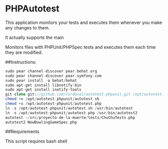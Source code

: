 # PHPAutotest

This application monitors your tests and executes them whenever you make any changes to them.

It actually supports the main

Monitors files with PHPUnit/PHPSpec tests and executes them each time they are modified.

##Instructions:

```php
sudo pear channel-discover pear.behat.org
sudo pear channel-discover pear.symfony.com
sudo pear install -a behat/behat
sudo apt-get install libnotify-bin
sudo apt-get install inotify-tools
git clone git://github.com/cordoval/autotest-phpunit.git /opt/autotest-phpunit
chmod +x /opt/autotest-phpunit/autotest.sh
chmod +x /opt/autotest-phpunit/autotest.php
ln -s /opt/autotest-phpunit/autotest.sh /usr/bin/autotest
ln -s /opt/autotest-phpunit/autotest.php /usr/bin/autotest2
autotest ~/src/proyecto-de-la-muerte/tests/ChuChuTests.php
autotest2 NewBowlingGameSpec.php
```

##Requirements

This script requires bash shell